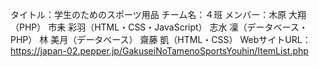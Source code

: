 タイトル：学生のためのスポーツ用品
チーム名：４班
メンバー：木原 大翔（PHP）
          市耒 彩羽（HTML・CSS・JavaScript）
          志水 凜（データベース・PHP）
          林 美月（データベース）
          齋藤 凱（HTML・CSS）
WebサイトURL：https://japan-02.pepper.jp/GakuseiNoTamenoSportsYouhin/ItemList.php
